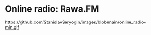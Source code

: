 # Online radio: Rawa.FM

https://github.com/StanislavSeryogin/images/blob/main/online_radio-min.gif
